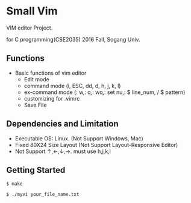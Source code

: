 # Small Vim

VIM editor Project.

for C programming(CSE2035) 2016 Fall, Sogang Univ.

## Functions

* Basic functions of vim editor
	* Edit mode
	* command mode (i, ESC, dd, d, h, j, k, l)
	* ex-command mode (: w,: q,: wq,: set nu,: $ line_num, / $ pattern)
	* customizing for .vimrc
	* Save File

## Dependencies and Limitation

* Executable OS: Linux. (Not Support Windows, Mac)
* Fixed 80X24 Size Layout (Not Support Layout-Responsive Editor)
* Not Support ↑,←,↓,→. must use h,j,k,l

## Getting Started 

```shell
$ make
```

```shell
$ ./myvi your_file_name.txt
```
